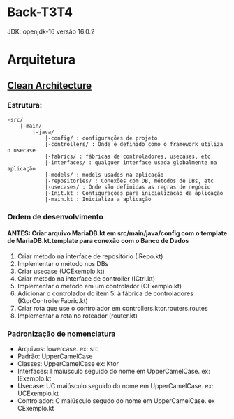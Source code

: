 # Back-T3T4

JDK: openjdk-16 versão 16.0.2

# Arquitetura
## [Clean Architecture](https://blog.cleancoder.com/uncle-bob/2012/08/13/the-clean-architecture.html)
### Estrutura:
    -src/
        |-main/
            |-java/
                |-config/ : configurações de projeto
                |-controllers/ : Onde é definido como o framework utiliza o usecase
                |-fabrics/ : fábricas de controladores, usecases, etc
                |-interfaces/ : qualquer interface usada globalmente na aplicação
                |-models/ : models usados na aplicação
                |-repositories/ : Conexões com DB, métodos de DBs, etc
                |-usecases/ : Onde são definidas as regras de negócio
                |-Init.kt : Configurações para inicialização da aplicação
                |-main.kt : Inicializa a aplicação

### Ordem de desenvolvimento
#### ANTES: Criar arquivo MariaDB.kt em src/main/java/config com o template de MariaDB.kt.template para conexão com o Banco de Dados
1. Criar método na interface de repositório (IRepo.kt)
2. Implementar o método nos DBs
3. Criar usecase (UCExemplo.kt)
4. Criar método na interface de controller (ICtrl.kt)
5. Implementar o método em um controlador (CExemplo.kt)
6. Adicionar o controlador do item 5. à fábrica de controladores (KtorControllerFabric.kt)
7. Criar rota que use o controlador em controllers.ktor.routers.routes
8. Implementar a rota no roteador (router.kt)

### Padronização de nomenclatura
* Arquivos: lowercase. ex: src
* Padrão: UpperCamelCase
* Classes: UpperCamelCase ex: Ktor
* Interfaces: I maiúsculo seguido do nome em UpperCamelCase. ex: IExemplo.kt
* Usecase: UC maiúsculo seguido do nome em UpperCamelCase. ex: UCExemplo.kt
* Controlador: C maiúsculo segudo do nome em UpperCamelCase. ex CExemplo.kt




